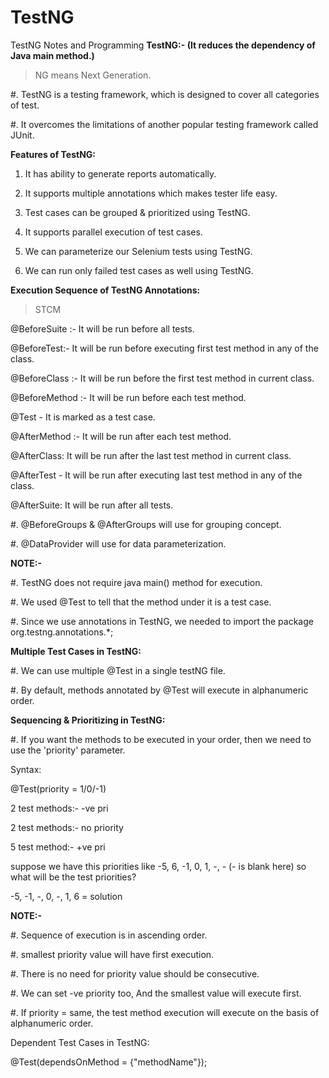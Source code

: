 # TestNG
TestNG Notes and Programming
**TestNG:- (It reduces the dependency of Java main method.)**

> NG means Next Generation.

#. TestNG is a testing framework, which is designed to cover all categories of test.

#. It overcomes the limitations of another popular testing framework called JUnit.

**Features of TestNG:**

1. It has ability to generate reports automatically.

2. It supports multiple annotations which makes tester life easy.

3. Test cases can be grouped & prioritized using TestNG.

4. It supports parallel execution of test cases.

5. We can parameterize our Selenium tests using TestNG.

6. We can run only failed test cases as well using TestNG.

**Execution Sequence of TestNG Annotations:**

> STCM

@BeforeSuite :- It will be run before all tests.

@BeforeTest:- It will be run before executing first test method in any of the class. 

@BeforeClass :- It will be run before the first test method in current class.

@BeforeMethod :- It will be run before each test method.

@Test - It is marked as a test case.

@AfterMethod :- It will be run after each test method.

@AfterClass: It will be run after the last test method in current class.

@AfterTest - It will be run after executing last test method in any of the class.

@AfterSuite: It will be run after all tests.

#. @BeforeGroups & @AfterGroups will use for grouping concept. 

#. @DataProvider will use for data parameterization.

**NOTE:-**

#. TestNG does not require java main() method for execution.

#. We used @Test to tell that the method under it is a test case.

#. Since we use annotations in TestNG, we needed to import the package org.testng.annotations.*; 


**Multiple Test Cases in TestNG:**

#. We can use multiple @Test in a single testNG file.

#. By default, methods annotated by @Test will execute in alphanumeric order.

**Sequencing & Prioritizing in TestNG:**

#. If you want the methods to be executed in your order, then we need to use the 'priority' parameter.

Syntax:

@Test(priority = 1/0/-1)

2 test methods:- -ve pri

2 test methods:- no priority

5 test method:- +ve pri

suppose we have this priorities like -5, 6, -1, 0, 1, -, - (- is blank here) so what will be the test priorities?

-5, -1, -, 0, -, 1, 6 = solution 

**NOTE:-**

#. Sequence of execution is in ascending order.

#. smallest priority value will have first execution.

#. There is no need for priority value should be consecutive.

#. We can set -ve priority too, And the smallest value will execute first.

#. If priority = same, the test method execution will execute on the basis of alphanumeric order.


Dependent Test Cases in TestNG:

@Test(dependsOnMethod = {"methodName"});



